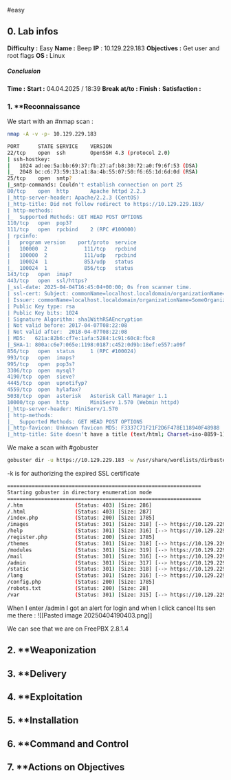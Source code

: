 #easy

## 0. **Lab infos**

**Difficulty :** Easy
**Name :** Beep
**IP** : 10.129.229.183
**Objectives :** Get user and root flags
**OS :** Linux

##### **Conclusion**
**Time :** 
	**Start :** 04.04.2025 / 18:39
	**Break at/to :** 
	**Finish :** 
**Satisfaction :**  
### 1. **Reconnaissance

We start with an #nmap scan :

```BASH
nmap -A -v -p- 10.129.229.183

PORT      STATE SERVICE    VERSION
22/tcp    open  ssh        OpenSSH 4.3 (protocol 2.0)
| ssh-hostkey: 
|   1024 ad:ee:5a:bb:69:37:fb:27:af:b8:30:72:a0:f9:6f:53 (DSA)
|_  2048 bc:c6:73:59:13:a1:8a:4b:55:07:50:f6:65:1d:6d:0d (RSA)
25/tcp    open  smtp?
|_smtp-commands: Couldn't establish connection on port 25
80/tcp    open  http       Apache httpd 2.2.3
|_http-server-header: Apache/2.2.3 (CentOS)
|_http-title: Did not follow redirect to https://10.129.229.183/
| http-methods: 
|_  Supported Methods: GET HEAD POST OPTIONS
110/tcp   open  pop3?
111/tcp   open  rpcbind    2 (RPC #100000)
| rpcinfo: 
|   program version    port/proto  service
|   100000  2            111/tcp   rpcbind
|   100000  2            111/udp   rpcbind
|   100024  1            853/udp   status
|_  100024  1            856/tcp   status
143/tcp   open  imap?
443/tcp   open  ssl/https?
|_ssl-date: 2025-04-04T16:45:04+00:00; 0s from scanner time.
| ssl-cert: Subject: commonName=localhost.localdomain/organizationName=SomeOrganization/stateOrProvinceName=SomeState/countryName=--
| Issuer: commonName=localhost.localdomain/organizationName=SomeOrganization/stateOrProvinceName=SomeState/countryName=--
| Public Key type: rsa
| Public Key bits: 1024
| Signature Algorithm: sha1WithRSAEncryption
| Not valid before: 2017-04-07T08:22:08
| Not valid after:  2018-04-07T08:22:08
| MD5:   621a:82b6:cf7e:1afa:5284:1c91:60c8:fbc8
|_SHA-1: 800a:c6e7:065e:1198:0187:c452:0d9b:18ef:e557:a09f
856/tcp   open  status     1 (RPC #100024)
993/tcp   open  imaps?
995/tcp   open  pop3s?
3306/tcp  open  mysql?
4190/tcp  open  sieve?
4445/tcp  open  upnotifyp?
4559/tcp  open  hylafax?
5038/tcp  open  asterisk   Asterisk Call Manager 1.1
10000/tcp open  http       MiniServ 1.570 (Webmin httpd)
|_http-server-header: MiniServ/1.570
| http-methods: 
|_  Supported Methods: GET HEAD POST OPTIONS
|_http-favicon: Unknown favicon MD5: F3337C71F21F2D6F478E118940F48988
|_http-title: Site doesn't have a title (text/html; Charset=iso-8859-1).
```


We make a scan with #gobuster 

```BASH
gobuster dir -u https://10.129.229.183 -w /usr/share/wordlists/dirbuster/directory-list-2.3-medium.txt -x php,html,htm,js,txt,log,config,logs,conf,py,db -k
```
-k is for authorizing the expired SSL certificate

```BASH
===============================================================
Starting gobuster in directory enumeration mode
===============================================================
/.htm                 (Status: 403) [Size: 286]
/.html                (Status: 403) [Size: 287]
/index.php            (Status: 200) [Size: 1785]
/images               (Status: 301) [Size: 318] [--> https://10.129.229.183/images/]
/help                 (Status: 301) [Size: 316] [--> https://10.129.229.183/help/]
/register.php         (Status: 200) [Size: 1785]
/themes               (Status: 301) [Size: 318] [--> https://10.129.229.183/themes/]
/modules              (Status: 301) [Size: 319] [--> https://10.129.229.183/modules/]
/mail                 (Status: 301) [Size: 316] [--> https://10.129.229.183/mail/]
/admin                (Status: 301) [Size: 317] [--> https://10.129.229.183/admin/]
/static               (Status: 301) [Size: 318] [--> https://10.129.229.183/static/]
/lang                 (Status: 301) [Size: 316] [--> https://10.129.229.183/lang/]
/config.php           (Status: 200) [Size: 1785]
/robots.txt           (Status: 200) [Size: 28]
/var                  (Status: 301) [Size: 315] [--> https://10.129.229.183/var/]
```

When I enter /admin I got an alert for login and when I click cancel Its sen me there :
![[Pasted image 20250404190403.png]]

We can see that we are on FreePBX 2.8.1.4

## 2. **Weaponization

## 3. **Delivery

## 4. **Exploitation

## 5. **Installation

## 6. **Command and Control

## 7. **Actions on Objectives
